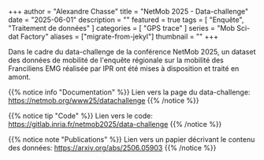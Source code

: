 +++
author = "Alexandre Chasse"
title = "NetMob 2025 - Data-challenge"
date = "2025-06-01"
description = ""
featured = true
tags = [
    "Enquête",
    "Traitement de données"
]
categories = [
    "GPS trace"
]
series = "Mob Sci-dat Factory"
aliases = ["migrate-from-jekyl"]
thumbnail = ""
+++

Dans le cadre du data-challenge de la conférence NetMob 2025, un dataset des données de mobilité de l'enquête régionale sur la mobilité des Franciliens EMG réalisée par IPR ont été mises à disposition et traité en amont. 

<!--more-->

{{% notice info "Documentation" %}}
Lien vers la page du data-challenge: https://netmob.org/www25/datachallenge
{{% /notice %}}

{{% notice tip "Code" %}}
Lien vers le code: https://gitlab.inria.fr/netmob2025/data-challenge
{{% /notice %}}

{{% notice note "Publications" %}}
Lien vers un papier décrivant le contenu des données: https://arxiv.org/abs/2506.05903
{{% /notice %}}

